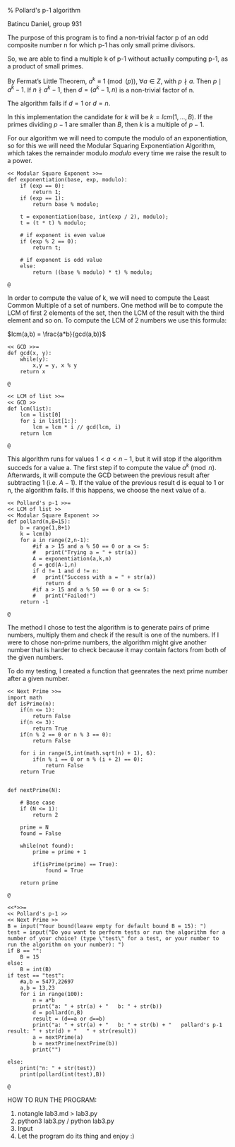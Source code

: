 % Pollard's p-1 algorithm

Batincu Daniel, group 931

The purpose of this program is to find a non-trivial factor p of an odd composite number n for which p-1 has only small prime divisors.

So, we are able to find a multiple k of p-1 without actually computing p-1, as a product of small primes.

By Fermat’s Little Theorem, $a^k \equiv 1 \pmod(p)$, $\forall a \in Z$, with $p \nmid a$. Then $p \mid a^k-1$. If $n \nmid a^k-1$, then $d = (a^k-1,n)$ is a non-trivial factor of n.

The algorithm fails if $d=1$ or $d=n$.

In this implementation the candidate for $k$ will be $k = lcm(1,...,B)$. If the primes dividing $p-1$ are smaller than $B$, then $k$ is a multiple of $p-1$.


For our algorithm we will need to compute the modulo of an exponentiation, so for this we will need the Modular Squaring Exponentiation Algorithm, which takes the remainder modulo $modulo$ every time we raise the result to a power.

~~~~~{.python}
<< Modular Square Exponent >>=
def exponentiation(base, exp, modulo): 
    if (exp == 0): 
        return 1; 
    if (exp == 1): 
        return base % modulo; 
      
    t = exponentiation(base, int(exp / 2), modulo); 
    t = (t * t) % modulo; 
      
    # if exponent is even value 
    if (exp % 2 == 0): 
        return t; 
          
    # if exponent is odd value 
    else: 
        return ((base % modulo) * t) % modulo;

@
~~~~~

In order to compute the value of k, we will need to compute the Least Common Multiple of a set of numbers. One method will be to compute the LCM of first 2 elements of the set, then the LCM of the result with the third element and so on. To compute the LCM of 2 numbers we use this formula:

$lcm(a,b) = \frac{a*b}{gcd(a,b)}$

~~~~~{.python}
<< GCD >>=
def gcd(x, y):
	while(y):
		x,y = y, x % y
	return x

@
~~~~~

~~~~~{.python}
<< LCM of list >>=
<< GCD >>
def lcm(list):
	lcm = list[0]
	for i in list[1:]:
		lcm = lcm * i // gcd(lcm, i)
	return lcm

@
~~~~~


This algorithm runs for values $1 < a < n-1$, but it will stop if the algorithm succeds for a value a.
The first step if to compute the value $a^k \pmod{n}$.
Afterwards, it will compute the GCD between the previous result after subtracting 1 (i.e. $A-1$).
If the value of the previous result d is equal to 1 or n, the algorithm fails. If this happens, we choose the next value of a.

~~~~~{.python}
<< Pollard's p-1 >>=
<< LCM of list >>
<< Modular Square Exponent >>
def pollard(n,B=15):
	b = range(1,B+1)
	k = lcm(b)
	for a in range(2,n-1):
		#if a > 15 and a % 50 == 0 or a <= 5:
		#	print("Trying a = " + str(a))
		A = exponentiation(a,k,n)
		d = gcd(A-1,n)
		if d != 1 and d != n:
		#	print("Success with a = " + str(a))
			return d
		#if a > 15 and a % 50 == 0 or a <= 5:
		#	print("Failed!")
	return -1

@
~~~~~

The method I chose to test the algorithm is to generate pairs of prime numbers, multiply them and check if the result is one of the numbers. If I were to chose non-prime numbers, the algorithm might give another number that is harder to check because it may contain factors from both of the given numbers.

To do my testing, I created a function that geenrates the next prime number after a given number.

~~~~~{.python}
<< Next Prime >>=
import math
def isPrime(n):   
    if(n <= 1): 
        return False
    if(n <= 3): 
        return True  
    if(n % 2 == 0 or n % 3 == 0): 
        return False
      
    for i in range(5,int(math.sqrt(n) + 1), 6):  
        if(n % i == 0 or n % (i + 2) == 0): 
            return False      
    return True
    

def nextPrime(N): 
  
    # Base case  
    if (N <= 1): 
        return 2
  
    prime = N 
    found = False
    
    while(not found): 
        prime = prime + 1
  
        if(isPrime(prime) == True): 
            found = True
  
    return prime 

@
~~~~~


~~~~~{.python}
<<*>>=
<< Pollard's p-1 >>
<< Next Prime >>
B = input("Your bound(leave empty for default bound B = 15): ")
test = input("Do you want to perform tests or run the algorithm for a number of your choice? (type \"test\" for a test, or your number to run the algorithm on your number): ")
if B == "":
	B = 15
else:
	B = int(B)
if test == "test":
	#a,b = 5477,22697
	a,b = 13,23
	for i in range(100):
		n = a*b
		print("a: " + str(a) + "   b: " + str(b))
		d = pollard(n,B)
		result = (d==a or d==b)
		print("a: " + str(a) + "   b: " + str(b) + "   pollard's p-1 result: " + str(d) + "   " + str(result))
		a = nextPrime(a)
		b = nextPrime(nextPrime(b))
		print("")

else:
	print("n: " + str(test))
	print(pollard(int(test),B))

@
~~~~~

HOW TO RUN THE PROGRAM:

1. notangle lab3.md > lab3.py
2. python3 lab3.py / python lab3.py
3. Input
4. Let the program do its thing and enjoy :)
